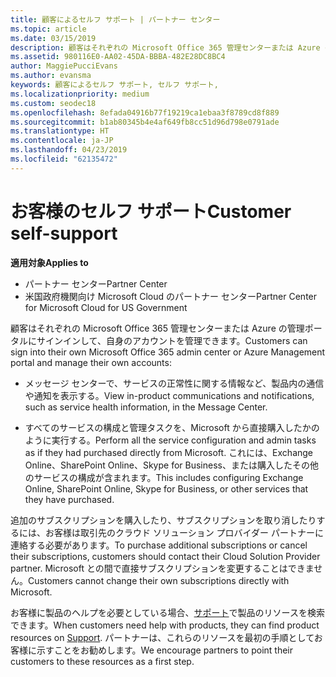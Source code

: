 ```yaml
---
title: 顧客によるセルフ サポート | パートナー センター
ms.topic: article
ms.date: 03/15/2019
description: 顧客はそれぞれの Microsoft Office 365 管理センターまたは Azure の管理ポータルにサインインして、自身のアカウントを管理できます。 追加のサブスクリプションを購入したり、サブスクリプションを取り消したりするには、お客様は取引先のクラウド ソリューション プロバイダー パートナーに連絡する必要があります。
ms.assetid: 980116E0-AA02-45DA-BBBA-482E28DC8BC4
author: MaggiePucciEvans
ms.author: evansma
keywords: 顧客によるセルフ サポート, セルフ サポート,
ms.localizationpriority: medium
ms.custom: seodec18
ms.openlocfilehash: 8efada04916b77f19219ca1ebaa3f8789cd8f889
ms.sourcegitcommit: b1ab80345b4e4af649fb8cc51d96d798e0791ade
ms.translationtype: HT
ms.contentlocale: ja-JP
ms.lasthandoff: 04/23/2019
ms.locfileid: "62135472"
---
```

# <a name="customer-self-support"></a><span data-ttu-id="fc6ce-105">お客様のセルフ サポート</span><span class="sxs-lookup"><span data-stu-id="fc6ce-105">Customer self-support</span></span>

<span data-ttu-id="fc6ce-106">**適用対象**</span><span class="sxs-lookup"><span data-stu-id="fc6ce-106">**Applies to**</span></span>

-  <span data-ttu-id="fc6ce-107">パートナー センター</span><span class="sxs-lookup"><span data-stu-id="fc6ce-107">Partner Center</span></span>
-  <span data-ttu-id="fc6ce-108">米国政府機関向け Microsoft Cloud のパートナー センター</span><span class="sxs-lookup"><span data-stu-id="fc6ce-108">Partner Center for Microsoft Cloud for US Government</span></span>


<span data-ttu-id="fc6ce-109">顧客はそれぞれの Microsoft Office 365 管理センターまたは Azure の管理ポータルにサインインして、自身のアカウントを管理できます。</span><span class="sxs-lookup"><span data-stu-id="fc6ce-109">Customers can sign into their own Microsoft Office 365 admin center or Azure Management portal and manage their own accounts:</span></span>

-   <span data-ttu-id="fc6ce-110">メッセージ センターで、サービスの正常性に関する情報など、製品内の通信や通知を表示する。</span><span class="sxs-lookup"><span data-stu-id="fc6ce-110">View in-product communications and notifications, such as service health information, in the Message Center.</span></span>

-   <span data-ttu-id="fc6ce-111">すべてのサービスの構成と管理タスクを、Microsoft から直接購入したかのように実行する。</span><span class="sxs-lookup"><span data-stu-id="fc6ce-111">Perform all the service configuration and admin tasks as if they had purchased directly from Microsoft.</span></span> <span data-ttu-id="fc6ce-112">これには、Exchange Online、SharePoint Online、Skype for Business、または購入したその他のサービスの構成が含まれます。</span><span class="sxs-lookup"><span data-stu-id="fc6ce-112">This includes configuring Exchange Online, SharePoint Online, Skype for Business, or other services that they have purchased.</span></span>

<span data-ttu-id="fc6ce-113">追加のサブスクリプションを購入したり、サブスクリプションを取り消したりするには、お客様は取引先のクラウド ソリューション プロバイダー パートナーに連絡する必要があります。</span><span class="sxs-lookup"><span data-stu-id="fc6ce-113">To purchase additional subscriptions or cancel their subscriptions, customers should contact their Cloud Solution Provider partner.</span></span> <span data-ttu-id="fc6ce-114">Microsoft との間で直接サブスクリプションを変更することはできません。</span><span class="sxs-lookup"><span data-stu-id="fc6ce-114">Customers cannot change their own subscriptions directly with Microsoft.</span></span>

<span data-ttu-id="fc6ce-115">お客様に製品のヘルプを必要としている場合、[サポート](https://partnercenter.microsoft.com/partner/support)で製品のリソースを検索できます。</span><span class="sxs-lookup"><span data-stu-id="fc6ce-115">When customers need help with products, they can find product resources on [Support](https://partnercenter.microsoft.com/partner/support).</span></span> <span data-ttu-id="fc6ce-116">パートナーは、これらのリソースを最初の手順としてお客様に示すことをお勧めします。</span><span class="sxs-lookup"><span data-stu-id="fc6ce-116">We encourage partners to point their customers to these resources as a first step.</span></span>

 

 



